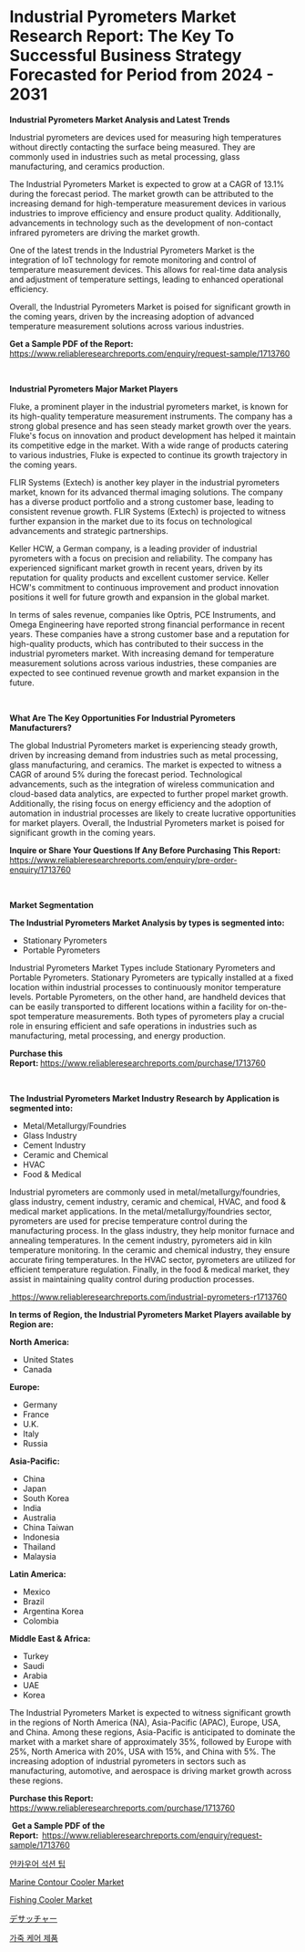<p><h1>Industrial Pyrometers Market Research Report: The Key To Successful Business Strategy Forecasted for Period from 2024 - 2031</h1></p><p><strong>Industrial Pyrometers Market Analysis and Latest Trends</strong></p>
<p><p>Industrial pyrometers are devices used for measuring high temperatures without directly contacting the surface being measured. They are commonly used in industries such as metal processing, glass manufacturing, and ceramics production.</p><p>The Industrial Pyrometers Market is expected to grow at a CAGR of 13.1% during the forecast period. The market growth can be attributed to the increasing demand for high-temperature measurement devices in various industries to improve efficiency and ensure product quality. Additionally, advancements in technology such as the development of non-contact infrared pyrometers are driving the market growth.</p><p>One of the latest trends in the Industrial Pyrometers Market is the integration of IoT technology for remote monitoring and control of temperature measurement devices. This allows for real-time data analysis and adjustment of temperature settings, leading to enhanced operational efficiency.</p><p>Overall, the Industrial Pyrometers Market is poised for significant growth in the coming years, driven by the increasing adoption of advanced temperature measurement solutions across various industries.</p></p>
<p><strong>Get a Sample PDF of the Report:&nbsp;</strong> <a href="https://www.reliableresearchreports.com/enquiry/request-sample/1713760">https://www.reliableresearchreports.com/enquiry/request-sample/1713760</a></p>
<p>&nbsp;</p>
<p><strong>Industrial Pyrometers Major Market Players</strong></p>
<p><p>Fluke, a prominent player in the industrial pyrometers market, is known for its high-quality temperature measurement instruments. The company has a strong global presence and has seen steady market growth over the years. Fluke's focus on innovation and product development has helped it maintain its competitive edge in the market. With a wide range of products catering to various industries, Fluke is expected to continue its growth trajectory in the coming years.</p><p>FLIR Systems (Extech) is another key player in the industrial pyrometers market, known for its advanced thermal imaging solutions. The company has a diverse product portfolio and a strong customer base, leading to consistent revenue growth. FLIR Systems (Extech) is projected to witness further expansion in the market due to its focus on technological advancements and strategic partnerships.</p><p>Keller HCW, a German company, is a leading provider of industrial pyrometers with a focus on precision and reliability. The company has experienced significant market growth in recent years, driven by its reputation for quality products and excellent customer service. Keller HCW's commitment to continuous improvement and product innovation positions it well for future growth and expansion in the global market.</p><p>In terms of sales revenue, companies like Optris, PCE Instruments, and Omega Engineering have reported strong financial performance in recent years. These companies have a strong customer base and a reputation for high-quality products, which has contributed to their success in the industrial pyrometers market. With increasing demand for temperature measurement solutions across various industries, these companies are expected to see continued revenue growth and market expansion in the future.</p></p>
<p>&nbsp;</p>
<p><strong>What Are The Key Opportunities For Industrial Pyrometers Manufacturers?</strong></p>
<p><p>The global Industrial Pyrometers market is experiencing steady growth, driven by increasing demand from industries such as metal processing, glass manufacturing, and ceramics. The market is expected to witness a CAGR of around 5% during the forecast period. Technological advancements, such as the integration of wireless communication and cloud-based data analytics, are expected to further propel market growth. Additionally, the rising focus on energy efficiency and the adoption of automation in industrial processes are likely to create lucrative opportunities for market players. Overall, the Industrial Pyrometers market is poised for significant growth in the coming years.</p></p>
<p><strong>Inquire or Share Your Questions If Any Before Purchasing This Report:</strong> <a href="https://www.reliableresearchreports.com/enquiry/pre-order-enquiry/1713760">https://www.reliableresearchreports.com/enquiry/pre-order-enquiry/1713760</a></p>
<p>&nbsp;</p>
<p><strong>Market Segmentation</strong></p>
<p><strong>The Industrial Pyrometers Market Analysis by types is segmented into:</strong></p>
<p><ul><li>Stationary Pyrometers</li><li>Portable Pyrometers</li></ul></p>
<p><p>Industrial Pyrometers Market Types include Stationary Pyrometers and Portable Pyrometers. Stationary Pyrometers are typically installed at a fixed location within industrial processes to continuously monitor temperature levels. Portable Pyrometers, on the other hand, are handheld devices that can be easily transported to different locations within a facility for on-the-spot temperature measurements. Both types of pyrometers play a crucial role in ensuring efficient and safe operations in industries such as manufacturing, metal processing, and energy production.</p></p>
<p><strong>Purchase this Report:&nbsp;</strong><a href="https://www.reliableresearchreports.com/purchase/1713760">https://www.reliableresearchreports.com/purchase/1713760</a></p>
<p>&nbsp;</p>
<p><strong>The Industrial Pyrometers Market Industry Research by Application is segmented into:</strong></p>
<p><ul><li>Metal/Metallurgy/Foundries</li><li>Glass Industry</li><li>Cement Industry</li><li>Ceramic and Chemical</li><li>HVAC</li><li>Food & Medical</li></ul></p>
<p><p>Industrial pyrometers are commonly used in metal/metallurgy/foundries, glass industry, cement industry, ceramic and chemical, HVAC, and food & medical market applications. In the metal/metallurgy/foundries sector, pyrometers are used for precise temperature control during the manufacturing process. In the glass industry, they help monitor furnace and annealing temperatures. In the cement industry, pyrometers aid in kiln temperature monitoring. In the ceramic and chemical industry, they ensure accurate firing temperatures. In the HVAC sector, pyrometers are utilized for efficient temperature regulation. Finally, in the food & medical market, they assist in maintaining quality control during production processes.</p></p>
<p><a href="https://www.reliableresearchreports.com/industrial-pyrometers-r1713760">&nbsp;https://www.reliableresearchreports.com/industrial-pyrometers-r1713760</a></p>
<p><strong>In terms of Region, the Industrial Pyrometers Market Players available by Region are:</strong></p>
<p>
    <p> <strong> North America: </strong>
        <ul>
            <li>United States</li>
            <li>Canada</li>
        </ul>
        </p> 
    <p> <strong> Europe: </strong>
        <ul>
            <li>Germany</li>
            <li>France</li>
            <li>U.K.</li>
            <li>Italy</li>
            <li>Russia</li>
        </ul>
        </p> 
    <p> <strong> Asia-Pacific: </strong>
        <ul>
            <li>China</li>
            <li>Japan</li>
            <li>South Korea</li>
            <li>India</li>
            <li>Australia</li>
            <li>China Taiwan</li>
            <li>Indonesia</li>
            <li>Thailand</li>
            <li>Malaysia</li>
        </ul>
        </p> 
    <p> <strong> Latin America: </strong>
        <ul>
            <li>Mexico</li>
            <li>Brazil</li>
            <li>Argentina Korea</li>
            <li>Colombia</li>
        </ul>
        </p> 
    <p> <strong> Middle East & Africa: </strong>
        <ul>
            <li>Turkey</li>
            <li>Saudi</li>
            <li>Arabia</li>
            <li>UAE</li>
            <li>Korea</li>
        </ul>
    </p>
    </p>
<p><p>The Industrial Pyrometers Market is expected to witness significant growth in the regions of North America (NA), Asia-Pacific (APAC), Europe, USA, and China. Among these regions, Asia-Pacific is anticipated to dominate the market with a market share of approximately 35%, followed by Europe with 25%, North America with 20%, USA with 15%, and China with 5%. The increasing adoption of industrial pyrometers in sectors such as manufacturing, automotive, and aerospace is driving market growth across these regions.</p></p>
<p><strong>Purchase this Report: </strong><a href="https://www.reliableresearchreports.com/purchase/1713760">https://www.reliableresearchreports.com/purchase/1713760</a></p>
<p>&nbsp;<strong>Get a Sample PDF of the Report:&nbsp;&nbsp;</strong><a href="https://www.reliableresearchreports.com/enquiry/request-sample/1713760">https://www.reliableresearchreports.com/enquiry/request-sample/1713760</a></p>
<p><strong></strong></p>
<p><p><a href="https://medium.com/@joshuapierce88/%EC%96%91%EC%BB%A4-%EC%A0%80%EC%A7%84-%ED%9D%A1%EC%9D%B8-%ED%8C%81%EC%9D%98-%EC%8B%9C%EC%9E%A5-%EB%8F%99%ED%96%A5-%EB%B0%8F-%EC%8B%9C%EC%9E%A5-%EB%B6%84%EC%84%9D%EC%9D%80-2024%EB%85%84%EB%B6%80%ED%84%B0-2031%EB%85%84%EA%B9%8C%EC%A7%80-%EC%98%88%EC%B8%A1%EB%90%A9%EB%8B%88%EB%8B%A4-db1955f13d5f">얀카우어 석션 팁</a></p><p><a href="https://github.com/kosella/Market-Research-Report-List-2/blob/main/marine-contour-cooler-market.md">Marine Contour Cooler Market</a></p><p><a href="https://github.com/nathandecarvalho/Market-Research-Report-List-2/blob/main/fishing-cooler-market.md">Fishing Cooler Market</a></p><p><a href="https://medium.com/@fabianhoncescu2022/%E3%83%87%E3%82%B3%E3%83%BC%E3%83%80%E3%83%BC%E9%99%A4%E8%8D%89%E6%A9%9F%E5%B8%82%E5%A0%B4%E3%81%AE%E3%83%A1%E3%83%88%E3%83%AA%E3%83%83%E3%82%AF%E3%82%B9-%E5%B8%82%E5%A0%B4%E3%82%B7%E3%82%A7%E3%82%A2-%E3%83%88%E3%83%AC%E3%83%B3%E3%83%89-%E6%88%90%E9%95%B7%E3%83%91%E3%82%BF%E3%83%BC%E3%83%B3%E3%82%92%E8%A7%A3%E8%AA%AD-5655d2af2003">デサッチャー</a></p><p><a href="https://medium.com/@emmettsaynford43546/%EA%B0%80%EC%A3%BD-%EA%B4%80%EB%A6%AC-%EC%A0%9C%ED%92%88-%EC%8B%9C%EC%9E%A5%EC%9D%80-%EC%8B%9C%EC%9E%A5-%EC%A0%90%EC%9C%A0%EC%9C%A8-%ED%81%AC%EA%B8%B0-%EB%B0%8F-%EC%98%88%EC%83%81%EB%90%9C-2031%EB%85%84%EA%B9%8C%EC%A7%80%EC%9D%98-%EC%98%88%EC%B8%A1%EC%97%90-%EC%B4%88%EC%A0%90%EC%9D%84-%EB%A7%9E%EC%B6%A5%EB%8B%88%EB%8B%A4-c34cd84c9b5f">가죽 케어 제품</a></p></p>